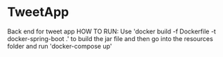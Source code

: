 # TweetApp
Back end for tweet app
HOW TO RUN:
Use 'docker build -f Dockerfile -t docker-spring-boot .' to build the jar file
and then go into the resources folder and run 'docker-compose up'
